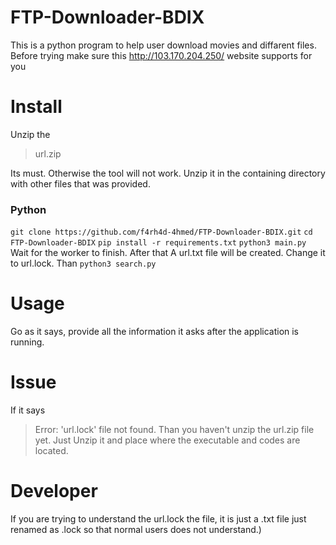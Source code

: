 # FTP-Downloader-BDIX
This is a python program to help user download movies and diffarent files.
Before trying make sure this http://103.170.204.250/ website supports for you
# Install 
Unzip the 

> url.zip

Its must. Otherwise the tool will not work. Unzip it in the containing directory with other files that was provided.

###  Python
`git clone https://github.com/f4rh4d-4hmed/FTP-Downloader-BDIX.git`
`cd FTP-Downloader-BDIX`
`pip install -r requirements.txt`
`python3 main.py`
Wait for the worker to finish. After that A url.txt file will be created. Change it to url.lock.
Than `python3 search.py`
# Usage
Go as it says, provide all the information it asks after the application is running.
# Issue
If it says 

> Error: 'url.lock' file not found.
Than you haven't unzip the url.zip file yet. Just Unzip it and place where the executable and codes are located.
# Developer
If you are trying to understand the url.lock the file, it is just a .txt file just renamed as .lock so that normal users does not understand.)
